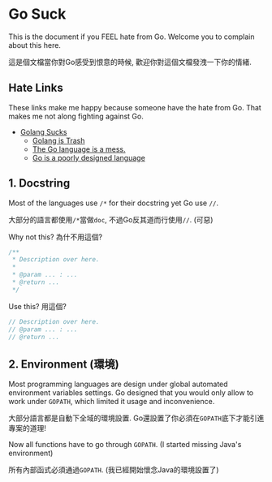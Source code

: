 # Go Suck

This is the document if you FEEL hate from Go. Welcome you to complain about
this here.

這是個文檔當你對Go感受到恨意的時候, 歡迎你對這個文檔發洩一下你的情緒.

## Hate Links

These links make me happy because someone have the hate from Go. That makes me
not along fighting against Go.

* [Golang Sucks](http://www.golang.sucks/)
  - [Golang is Trash](http://dtrace.org/blogs/wesolows/2014/12/29/golang-is-trash/)
  - [The Go language is a mess.](http://valuedrivenit.blogspot.com/2015/12/to-go-language-is-mess.html)
  - [Go is a poorly designed language](https://byrd.im/go-is-poor/)

## 1. Docstring

Most of the languages use `/*` for their docstring yet Go use `//`.

大部分的語言都使用`/*`當做`doc`, 不過Go反其道而行使用`//`. (可惡)

Why not this? 為什不用這個?

```go
/**
 * Description over here.
 *
 * @param ... : ...
 * @return ...
 */
```

Use this? 用這個?

```go
// Description over here.
// @param ... : ...
// @return ...
```

## 2. Environment (環境)

Most programming languages are design under global automated environment variables
settings. Go designed that you would only allow to work under `GOPATH`, which
limited it usage and inconvenience.

大部分語言都是自動下全域的環境設置. Go還設置了你必須在`GOPATH`底下才能引進
專案的道理!

Now all functions have to go through `GOPATH`. (I started missing Java's environment)

所有內部函式必須通過`GOPATH`. (我已經開始懷念Java的環境設置了)
